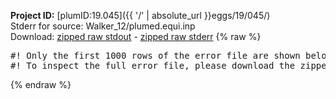 **Project ID:** [plumID:19.045]({{ '/' | absolute_url }}eggs/19/045/)  
Stderr for source:  Walker_12/plumed.equi.inp   
Download: [zipped raw stdout](plumed.equi.inp.plumed.stdout.txt.zip) - [zipped raw stderr](plumed.equi.inp.plumed.stderr.txt.zip) 
{% raw %}
<pre>
#! Only the first 1000 rows of the error file are shown below
#! To inspect the full error file, please download the zipped raw stderr file above
</pre>
{% endraw %}
